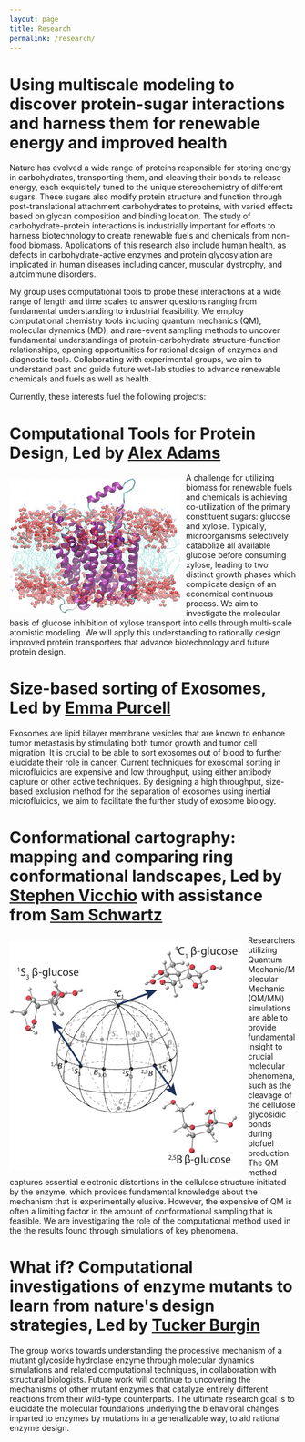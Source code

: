 ```yaml
---
layout: page
title: Research
permalink: /research/
---
```


# Using multiscale modeling to discover protein-sugar interactions and harness them for renewable energy and improved health

Nature has evolved a wide range of proteins responsible for storing energy in 
carbohydrates, transporting them, and cleaving their bonds to release energy, 
each exquisitely tuned to the unique stereochemistry of different sugars. These 
sugars also modify protein structure and function through post-translational 
attachment carbohydrates to proteins, with varied effects based on glycan 
composition and binding location. The study of carbohydrate-protein interactions 
is industrially important for efforts to harness biotechnology to create renewable 
fuels and chemicals from non-food biomass. Applications of this research also include 
human health, as defects in carbohydrate-active enzymes and protein glycosylation are 
implicated in human diseases including cancer, muscular dystrophy, and autoimmune disorders.

My group uses computational tools to probe these interactions at a wide range of 
length and time scales to answer questions ranging from fundamental understanding 
to industrial feasibility. We employ computational chemistry tools including quantum 
mechanics (QM), molecular dynamics (MD), and rare-event sampling methods to uncover 
fundamental understandings of protein-carbohydrate structure-function relationships, 
opening opportunities for rational design of enzymes and diagnostic tools. Collaborating 
with experimental groups, we aim to understand past and guide future wet-lab studies to 
advance renewable chemicals and fuels as well as health.

Currently, these interests fuel the following projects:

# Computational Tools for Protein Design, Led by [Alex Adams](team#xadams) 

<img align="left" src="../assets/img/xyle.jpg" style="margin:10px 10px 0px 0px">
A challenge for utilizing biomass for renewable fuels and chemicals is achieving co-utilization of the 
primary constituent sugars: glucose and xylose. Typically, microorganisms selectively catabolize all 
available glucose before consuming xylose, leading to two distinct growth phases which complicate design 
of an economical continuous process. We aim to investigate the molecular basis of glucose inhibition of 
xylose transport into cells through multi-scale atomistic modeling. We will apply this understanding to 
rationally design improved protein transporters that advance biotechnology and future protein design.

# Size-based sorting of Exosomes, Led by [Emma Purcell](team#epurcell)

Exosomes are lipid bilayer membrane vesicles that are known to enhance tumor metastasis by stimulating both 
tumor growth and tumor cell migration. It is crucial to be able to sort exosomes out of blood to further 
elucidate their role in cancer. Current techniques for exosomal sorting in microfluidics are expensive and 
low throughput, using either antibody capture or other active techniques.  By designing a high throughput, 
size-based exclusion method for the separation of exosomes using inertial microfluidics, we aim to facilitate 
the further study of exosome biology.


# Conformational cartography: mapping and comparing ring conformational landscapes, Led by [Stephen Vicchio](team#svicchio) with assistance from [Sam Schwartz](team#sschwartz)

<img align="left" src="../assets/img/conf_landscape.jpg" style="margin:10px 10px 0px 0px">
Researchers utilizing Quantum Mechanic/Molecular Mechanic (QM/MM) simulations are able to provide fundamental insight 
to crucial molecular phenomena, such as the cleavage of the cellulose glycosidic bonds during biofuel production. The 
QM method captures essential electronic distortions in the cellulose structure initiated by the enzyme, which provides 
fundamental knowledge about the mechanism that is experimentally elusive. However, the expensive of QM is often a 
limiting factor in the amount of conformational sampling that is feasible. We are investigating the role of the 
computational method used in the the results found through simulations of key phenomena.  

# What if? Computational investigations of enzyme mutants to learn from nature's design strategies, Led by [Tucker Burgin](team#tburgin)

The group works towards understanding the processive mechanism of a mutant glycoside hydrolase enzyme through molecular 
dynamics simulations and related computational techniques, in collaboration with structural biologists. Future work 
will continue to uncovering the mechanisms of other mutant enzymes that catalyze entirely different reactions from 
their wild-type counterparts. The ultimate research goal is to elucidate the molecular foundations underlying the b
ehavioral changes imparted to enzymes by mutations in a generalizable way, to aid rational enzyme design.